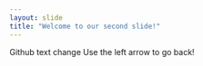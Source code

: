 ```yaml
---
layout: slide
title: "Welcome to our second slide!"
---
```

Github text change
Use the left arrow to go back!